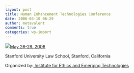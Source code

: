 ```yaml
---
layout: post
title: Human Enhancement Technologies Conference
date: 2006-04-10 06:29
author: metavalent
comments: true
categories: wp-import
---
```

<!--Lead Photo --><a href="http://ieet.org/index.php/IEET/HETHR"><img src="https://web.archive.org/web/*/http://awebcamdarkly.com/">May 26-28, 2006</a>

Stanford University Law School, Stanford, California

Organized by:<a href="http://ieet.org/"> Institute for Ethics and Emerging Technologies</a>
